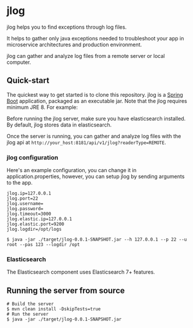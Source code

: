 
# jlog

jlog helps you to find exceptions through log files. 

It helps to gather only java exceptions needed to troubleshoot your app in microservice architectures and production environment.

jlog can gather and analyze log files from a remote server or local computer.

## Quick-start

The quickest way to get started is to clone this repository. 
jlog is a [Spring Boot](http://docs.spring.io/spring-boot/docs/current/reference/htmlsingle/) application, packaged as an executable jar.
Note that the jlog requires minimum JRE 8. For example:

Before running the jlog server, make sure you have elasticsearch installed.  By default, jlog stores data in elasticsearch.

Once the server is running, you can gather and analyze log files with the jlog api at `http://your_host:8181/api/v1/jlog?readerType=REMOTE`.


### jlog configuration

Here's an example configuration, you can change it in application.properties, however, you can setup jlog by sending arguments to the app.

```
jlog.ip=127.0.0.1
jlog.port=22
jlog.username=
jlog.password=
jlog.timeout=3000
jlog.elastic.ip=127.0.0.1
jlog.elastic.port=9200
jlog.logdir=/opt/logs
```

```
$ java -jar ./target/jlog-0.0.1-SNAPSHOT.jar --h 127.0.0.1 --p 22 --u root --pas 123 --logdir /opt
```


### Elasticsearch

The Elasticsearch component uses Elasticsearch 7+ features.



## Running the server from source

```
# Build the server 
$ mvn clean install -DskipTests=true 
# Run the server
$ java -jar ./target/jlog-0.0.1-SNAPSHOT.jar
```

